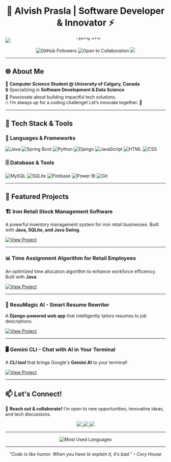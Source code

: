 <!-- Your Stunning GitHub Profile README -->

<h1 align="center">🚀 Alvish Prasla | Software Developer & Innovator ⚡</h1>

<p align="center" style="line-height: 0; margin: 0;">
  <img src="https://readme-typing-svg.herokuapp.com?font=Fira+Code&weight=500&pause=1000&color=09F7D3&center=true&width=500&lines=Code.+Create.+Innovate." alt="Typing SVG" style="display:block; margin-bottom: 0; padding-bottom: 0; height: auto;" />
</p>

 <p align="center">
  <img src="https://img.shields.io/github/followers/alvishprasla11?style=flat-square&logo=github" alt="GitHub Followers">
  <img src="https://img.shields.io/badge/Open%20to%20Collaboration-Yes-brightgreen?style=flat-square" alt="Open to Collaboration">
  <img src="https://img.shields.io/badge/Status-Active-blue?style=flat-square">
</p>

---

## 🌐 About Me
🚀 **Computer Science Student @ University of Calgary, Canada**  
🔒 Specializing in **Software Development & Data Science**  
🌟 Passionate about building impactful tech solutions.  
🔥 I’m always up for a coding challenge! Let’s innovate together. 🚀

---

## 🔧 Tech Stack & Tools
### 🚀 **Languages & Frameworks**  
<a href="https://www.java.com" target="_blank" style="text-decoration: none;">
  <img src="https://img.shields.io/badge/Java-%23ED8B00.svg?style=for-the-badge&logo=openjdk&logoColor=white" alt="Java">
</a>
<a href="https://spring.io/projects/spring-boot" target="_blank" style="text-decoration: none;">
  <img src="https://img.shields.io/badge/Spring%20Boot-6DB33F?style=for-the-badge&logo=springboot&logoColor=white" alt="Spring Boot">
</a>
<a href="https://www.python.org" target="_blank" style="text-decoration: none;">
  <img src="https://img.shields.io/badge/Python-3776AB?style=for-the-badge&logo=python&logoColor=white" alt="Python">
</a>
<a href="https://www.djangoproject.com" target="_blank" style="text-decoration: none;">
  <img src="https://img.shields.io/badge/Django-092E20?style=for-the-badge&logo=django&logoColor=white" alt="Django">
</a>
<a href="https://developer.mozilla.org/en-US/docs/Web/JavaScript" target="_blank" style="text-decoration: none;">
  <img src="https://img.shields.io/badge/JavaScript-F7DF1E?style=for-the-badge&logo=javascript&logoColor=black" alt="JavaScript">
</a>
<a href="https://developer.mozilla.org/en-US/docs/Web/HTML" target="_blank" style="text-decoration: none;">
  <img src="https://img.shields.io/badge/HTML-E34F26?style=for-the-badge&logo=html5&logoColor=white" alt="HTML">
</a>
<a href="https://developer.mozilla.org/en-US/docs/Web/CSS" target="_blank" style="text-decoration: none;">
  <img src="https://img.shields.io/badge/CSS-1572B6?style=for-the-badge&logo=css3&logoColor=white" alt="CSS">
</a>

### 🗄️ **Database & Tools**  
<a href="https://www.mysql.com/" target="_blank" style="text-decoration: none;">
  <img src="https://img.shields.io/badge/MySQL-4479A1?style=for-the-badge&logo=mysql&logoColor=white" alt="MySQL">
</a>
<a href="https://www.sqlite.org/" target="_blank" style="text-decoration: none;">
  <img src="https://img.shields.io/badge/SQLite-003B57?style=for-the-badge&logo=sqlite&logoColor=white" alt="SQLite">
</a>
<a href="https://firebase.google.com/" target="_blank" style="text-decoration: none;">
  <img src="https://img.shields.io/badge/Firebase-FFCA28?style=for-the-badge&logo=firebase&logoColor=white" alt="Firebase">
</a>
<a href="https://powerbi.microsoft.com/" target="_blank" style="text-decoration: none;">
  <img src="https://img.shields.io/badge/Power%20BI-F2C811?style=for-the-badge&logo=powerbi&logoColor=black" alt="Power BI">
</a>
<a href="https://git-scm.com/" target="_blank" style="text-decoration: none;">
  <img src="https://img.shields.io/badge/Git-F05032?style=for-the-badge&logo=git&logoColor=white" alt="Git">
</a>


---

## 🚀 Featured Projects

### 🏗️ Iron Retail Stock Management Software
A powerful inventory management system for iron retail businesses. Built with **Java, SQLite, and Java Swing**. 

[![View Project](https://img.shields.io/badge/GitHub-View_Project-blue?style=for-the-badge&logo=github)](https://github.com/alvishprasla11/StockManagementSoftwareForIronRetailBusinesses)


---

### 📊 Time Assignment Algorithm for Retail Employees
An optimized time allocation algorithm to enhance workforce efficiency. Built with **Java**.

[![View Project](https://img.shields.io/badge/GitHub-View_Project-blue?style=for-the-badge&logo=github)](https://github.com/alvishprasla11/StockManagementSoftwareForIronRetailBusinesses)

---

### 📝 ResuMagic AI - Smart Resume Rewriter
A **Django-powered web app** that intelligently tailors resumes to job descriptions. 

[![View Project](https://img.shields.io/badge/GitHub-View_Project-blue?style=for-the-badge&logo=github)](https://github.com/alvishprasla11/ResuMagicAI)

---

### 🖥️ Gemini CLI - Chat with AI in Your Terminal
A **CLI tool** that brings Google's **Gemini AI** to your terminal! 

[![View Project](https://img.shields.io/badge/GitHub-View_Project-blue?style=for-the-badge&logo=github)](https://github.com/alvishprasla11/GeminiCLI)

---

## 📫 Let's Connect!
📩 **Reach out & collaborate!** I’m open to new opportunities, innovative ideas, and tech discussions. 

<p align="center">
  <a href="https://www.linkedin.com/in/alvishprasla">
    <img src="https://img.shields.io/badge/LinkedIn-Connect-blue?style=for-the-badge&logo=linkedin" />
  </a>
  <a href="mailto:alvishprasla11@example.com">
    <img src="https://img.shields.io/badge/Email-Contact-red?style=for-the-badge&logo=gmail" />
  </a>
  <a href="https://twitter.com/alvishprasla">
    <img src="https://img.shields.io/badge/Twitter-Follow-blue?style=for-the-badge&logo=twitter" />
  </a>
</p>

---

<p align="center">
  <img src="https://github-readme-stats.vercel.app/api/top-langs/?username=alvishprasla11&layout=compact&theme=radical" alt="Most Used Languages"/>
</p>

---

<p align="center">
  <i>"Code is like humor. When you have to explain it, it’s bad." – Cory House</i>
</p>
